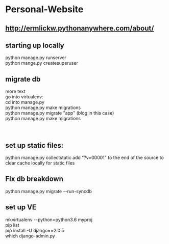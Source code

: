 # Personal-Website
## http://ermlickw.pythonanywhere.com/about/
## starting up locally
python manage.py runserver <br />
python mange.py createsuperuser
## migrate db
more text <br />
go into virtualenv: <br />
cd into manage.py <br />
python manage.py make migrations <br />
python manage.py migrate "app" (blog in this case) <br />
python manage.py make migrations <br />
<br /><br />
## set up static files:
python manage.py collectstatic
 add "?v=00001" to the end of the source to clear cache locally for static files
## Fix db breakdown
python manage.py migrate --run-syncdb <br />
## set up VE
mkvirtualenv --python=python3.6 myproj <br />
pip list <br />
pip install -U django==2.0.5 <br />
which django-admin.py

